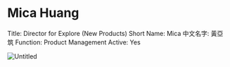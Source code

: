 # Mica Huang

Title: Director for Explore (New Products)
Short Name: Mica
中文名字: 黃亞筑
Function: Product Management
Active: Yes

![Untitled](Mica%20Huang%2075d30bdb1e8943e19efbe2d3ac18c6f0/Untitled.jpeg)